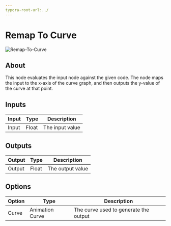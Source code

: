```yaml
---
typora-root-url:../
---
```


# Remap To Curve

![Remap-To-Curve](/IMG/Remap-To-Curve-1619729350109.png)

## About

This node evaluates the input node against the given code. The node maps the input to the x-axis of the curve graph, and then outputs the y-value of the curve at that point.

## Inputs

| Input | Type  | Description     |
| ----- | ----- | --------------- |
| Input | Float | The input value |

## Outputs

| Output | Type  | Description      |
| ------ | ----- | ---------------- |
| Output | Float | The output value |

## Options

| Option | Type            | Description                           |
| ------ | --------------- | ------------------------------------- |
| Curve  | Animation Curve | The curve used to generate the output |

